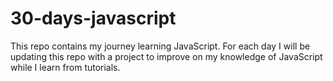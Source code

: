 # 30-days-javascript
This repo contains my journey learning JavaScript.
For each day I will be updating this repo with a project to improve on my knowledge of JavaScript while I learn from tutorials.